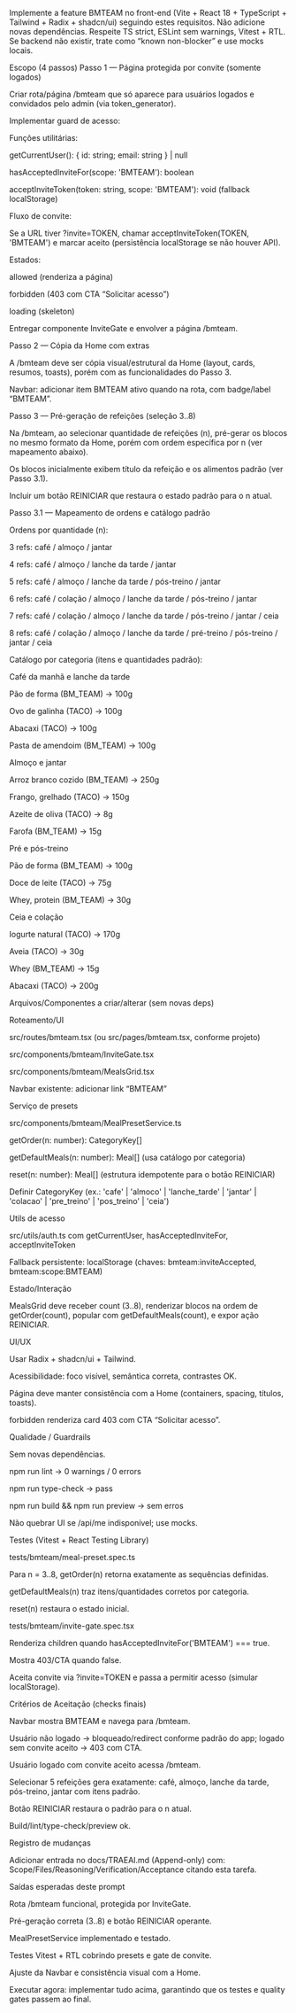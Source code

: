 Implemente a feature BMTEAM no front-end (Vite + React 18 + TypeScript + Tailwind + Radix + shadcn/ui) seguindo estes requisitos. Não adicione novas dependências. Respeite TS strict, ESLint sem warnings, Vitest + RTL. Se backend não existir, trate como “known non-blocker” e use mocks locais.

Escopo (4 passos)
Passo 1 — Página protegida por convite (somente logados)

Criar rota/página /bmteam que só aparece para usuários logados e convidados pelo admin (via token_generator).

Implementar guard de acesso:

Funções utilitárias:

getCurrentUser(): { id: string; email: string } | null

hasAcceptedInviteFor(scope: 'BMTEAM'): boolean

acceptInviteToken(token: string, scope: 'BMTEAM'): void (fallback localStorage)

Fluxo de convite:

Se a URL tiver ?invite=TOKEN, chamar acceptInviteToken(TOKEN, 'BMTEAM') e marcar aceito (persistência localStorage se não houver API).

Estados:

allowed (renderiza a página)

forbidden (403 com CTA “Solicitar acesso”)

loading (skeleton)

Entregar componente InviteGate e envolver a página /bmteam.

Passo 2 — Cópia da Home com extras

A /bmteam deve ser cópia visual/estrutural da Home (layout, cards, resumos, toasts), porém com as funcionalidades do Passo 3.

Navbar: adicionar item BMTEAM ativo quando na rota, com badge/label “BMTEAM”.

Passo 3 — Pré-geração de refeições (seleção 3..8)

Na /bmteam, ao selecionar quantidade de refeições (n), pré-gerar os blocos no mesmo formato da Home, porém com ordem específica por n (ver mapeamento abaixo).

Os blocos inicialmente exibem título da refeição e os alimentos padrão (ver Passo 3.1).

Incluir um botão REINICIAR que restaura o estado padrão para o n atual.

Passo 3.1 — Mapeamento de ordens e catálogo padrão

Ordens por quantidade (n):

3 refs: café / almoço / jantar

4 refs: café / almoço / lanche da tarde / jantar

5 refs: café / almoço / lanche da tarde / pós-treino / jantar

6 refs: café / colação / almoço / lanche da tarde / pós-treino / jantar

7 refs: café / colação / almoço / lanche da tarde / pós-treino / jantar / ceia

8 refs: café / colação / almoço / lanche da tarde / pré-treino / pós-treino / jantar / ceia

Catálogo por categoria (itens e quantidades padrão):

Café da manhã e lanche da tarde

Pão de forma (BM_TEAM) → 100g

Ovo de galinha (TACO) → 100g

Abacaxi (TACO) → 100g

Pasta de amendoim (BM_TEAM) → 100g

Almoço e jantar

Arroz branco cozido (BM_TEAM) → 250g

Frango, grelhado (TACO) → 150g

Azeite de oliva (TACO) → 8g

Farofa (BM_TEAM) → 15g

Pré e pós-treino

Pão de forma (BM_TEAM) → 100g

Doce de leite (TACO) → 75g

Whey, protein (BM_TEAM) → 30g

Ceia e colação

Iogurte natural (TACO) → 170g

Aveia (TACO) → 30g

Whey (BM_TEAM) → 15g

Abacaxi (TACO) → 200g

Arquivos/Componentes a criar/alterar (sem novas deps)

Roteamento/UI

src/routes/bmteam.tsx (ou src/pages/bmteam.tsx, conforme projeto)

src/components/bmteam/InviteGate.tsx

src/components/bmteam/MealsGrid.tsx

Navbar existente: adicionar link “BMTEAM”

Serviço de presets

src/components/bmteam/MealPresetService.ts

getOrder(n: number): CategoryKey[]

getDefaultMeals(n: number): Meal[] (usa catálogo por categoria)

reset(n: number): Meal[] (estrutura idempotente para o botão REINICIAR)

Definir CategoryKey (ex.: 'cafe' | 'almoco' | 'lanche_tarde' | 'jantar' | 'colacao' | 'pre_treino' | 'pos_treino' | 'ceia')

Utils de acesso

src/utils/auth.ts com getCurrentUser, hasAcceptedInviteFor, acceptInviteToken

Fallback persistente: localStorage (chaves: bmteam:inviteAccepted, bmteam:scope:BMTEAM)

Estado/Interação

MealsGrid deve receber count (3..8), renderizar blocos na ordem de getOrder(count), popular com getDefaultMeals(count), e expor ação REINICIAR.

UI/UX

Usar Radix + shadcn/ui + Tailwind.

Acessibilidade: foco visível, semântica correta, contrastes OK.

Página deve manter consistência com a Home (containers, spacing, títulos, toasts).

forbidden renderiza card 403 com CTA “Solicitar acesso”.

Qualidade / Guardrails

Sem novas dependências.

npm run lint → 0 warnings / 0 errors

npm run type-check → pass

npm run build && npm run preview → sem erros

Não quebrar UI se /api/me indisponível; use mocks.

Testes (Vitest + React Testing Library)

tests/bmteam/meal-preset.spec.ts

Para n = 3..8, getOrder(n) retorna exatamente as sequências definidas.

getDefaultMeals(n) traz itens/quantidades corretos por categoria.

reset(n) restaura o estado inicial.

tests/bmteam/invite-gate.spec.tsx

Renderiza children quando hasAcceptedInviteFor('BMTEAM') === true.

Mostra 403/CTA quando false.

Aceita convite via ?invite=TOKEN e passa a permitir acesso (simular localStorage).

Critérios de Aceitação (checks finais)

Navbar mostra BMTEAM e navega para /bmteam.

Usuário não logado → bloqueado/redirect conforme padrão do app; logado sem convite aceito → 403 com CTA.

Usuário logado com convite aceito acessa /bmteam.

Selecionar 5 refeições gera exatamente: café, almoço, lanche da tarde, pós-treino, jantar com itens padrão.

Botão REINICIAR restaura o padrão para o n atual.

Build/lint/type-check/preview ok.

Registro de mudanças

Adicionar entrada no docs/TRAEAI.md (Append-only) com: Scope/Files/Reasoning/Verification/Acceptance citando esta tarefa.

Saídas esperadas deste prompt

Rota /bmteam funcional, protegida por InviteGate.

Pré-geração correta (3..8) e botão REINICIAR operante.

MealPresetService implementado e testado.

Testes Vitest + RTL cobrindo presets e gate de convite.

Ajuste da Navbar e consistência visual com a Home.

Executar agora: implementar tudo acima, garantindo que os testes e quality gates passem ao final.